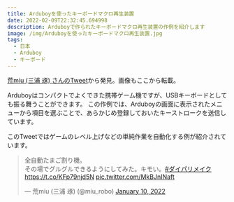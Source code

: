```yaml
---
title: Arduboyを使ったキーボードマクロ再生装置
date: 2022-02-09T22:32:45.694998
description: Arduboyで作られたキーボードマクロ再生装置の作例を紹介します
image: /img/Arduboyを使ったキーボードマクロ再生装置.jpg
tags:
  - 日本
  - Arduboy
  - キーボード
---
```

[荒miu (三浦 琢) さんのTweet](https://twitter.com/miu_robo/status/1480558086930972672)から発見。画像もここから転載。

Arduboyはコンパクトでよくできた携帯ゲーム機ですが、USBキーボードとしても振る舞うことができます。
この作例では、Arduboyの画面に表示されたメニューから項目を選ぶことで、あらかじめ登録しておいたキーストロークを送信しています。

このTweetではゲームのレベル上げなどの単純作業を自動化する例が紹介されています。

<blockquote class="twitter-tweet"><p lang="ja" dir="ltr">全自動たまご割り機。<br>その場でグルグルできるようにしてみた。キモい。<a href="https://twitter.com/hashtag/%E3%83%80%E3%82%A4%E3%83%91%E3%83%AA%E3%83%A1%E3%82%A4%E3%82%AF?src=hash&amp;ref_src=twsrc%5Etfw">#ダイパリメイク</a> <a href="https://t.co/KFp79njd5N">https://t.co/KFp79njd5N</a> <a href="https://t.co/MkBJnINaft">pic.twitter.com/MkBJnINaft</a></p>&mdash; 荒miu (三浦 琢) (@miu_robo) <a href="https://twitter.com/miu_robo/status/1480558086930972672?ref_src=twsrc%5Etfw">January 10, 2022</a></blockquote> <script async src="https://platform.twitter.com/widgets.js" charset="utf-8"></script>
